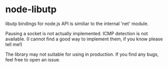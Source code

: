 node-libutp
===
libutp bindings for node.js
API is similiar to the internal 'net' module.

Pausing a socket is not actually implemented. ICMP detection is not available.
(I cannot find a good way to implement them, if you know please tell me!)

The library may not suitable for using in production.
If you find any bugs, feel free to open an issue.
